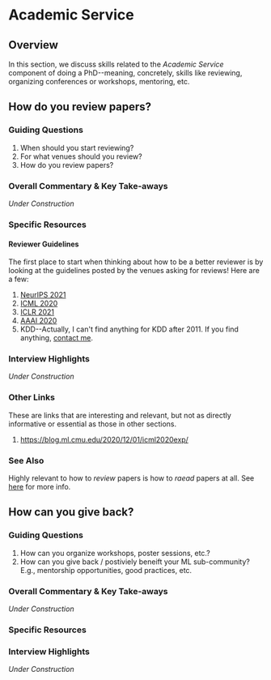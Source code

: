 # Academic Service
## Overview
In this section, we discuss skills related to the *Academic Service* component of doing a PhD--meaning,
concretely, skills like reviewing, organizing conferences or workshops, mentoring, etc.

## How do you review papers?
### Guiding Questions
  1. When should you start reviewing?
  2. For what venues should you review?
  3. How do you review papers?

### Overall Commentary & Key Take-aways
*Under Construction*

### Specific Resources
#### Reviewer Guidelines
The first place to start when thinking about how to be a better reviewer is by looking at the guidelines
posted by the venues asking for reviews! Here are a few:
  1. [NeurIPS 2021](https://neurips.cc/Conferences/2021/Reviewer-Guidelines)
  2. [ICML 2020](https://icml.cc/Conferences/2020/ReviewerGuidelines)
  3. [ICLR 2021](https://iclr.cc/Conferences/2021/ReviewerGuide)
  4. [AAAI 2020](https://aaai.org/Conferences/AAAI-20/wp-content/uploads/2019/09/AAAI-20-Reviewing-Guidelines.pdf)
  5. KDD--Actually, I can't find anything for KDD after 2011. If you find anything, [contact me](contact).

### Interview Highlights
*Under Construction*

### Other Links
These are links that are interesting and relevant, but not as directly informative or essential as those in
other sections.
  1. https://blog.ml.cmu.edu/2020/12/01/icml2020exp/

### See Also
Highly relevant to how to *review* papers is how to *raead* papers at all. See
[here](skill_modules/communication) for more info.

## How can you give back?
### Guiding Questions
  1. How can you organize workshops, poster sessions, etc.?
  2. How can you give back / postiviely beneift your ML sub-community? E.g., mentorship opportunities, good
     practices, etc.

### Overall Commentary & Key Take-aways
*Under Construction*

### Specific Resources

### Interview Highlights
*Under Construction*
